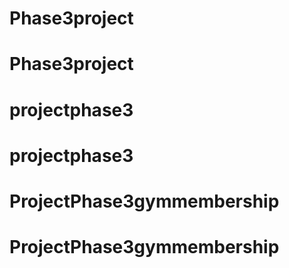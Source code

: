 # Phase3project
# Phase3project
# projectphase3
# projectphase3
# ProjectPhase3gymmembership
# ProjectPhase3gymmembership
